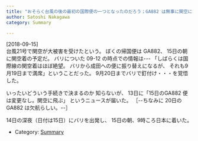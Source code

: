 ```yaml
---
title: "おそらく台風の後の最初の国際便の一つとなったのだろう；GA882 は無事に関空に到着"
author: Satoshi Nakagawa
category: Summary

---
```


[2018-09-15]  
 台風21号で関空が大被害を受けたという。
ぼくの帰国便は GA882、
15日の朝に関空着の予定だ。
バリについた 09-12 の時点での情報は---
「しばらくは国際線の関空着はほぼ絶望。
バリから成田への便に振り替えになるが、
それも9月19日まで満席」ということだった。
9月20日までバリで釘付け・・・を覚悟した。

 いったいどういう手続きで決まるのか
知らないが、
13日に「15日のGA882 便は変更なし。関空に飛ぶ」
というニュースが届いた。
［--ちなみに 20日のGA882 は欠航らしい。--］

 14日の深夜（日付は15日）にバリを出発し、
15日の朝、9時ころ日本に着いた。

- Category: [Summary](categories.html#Summary)


